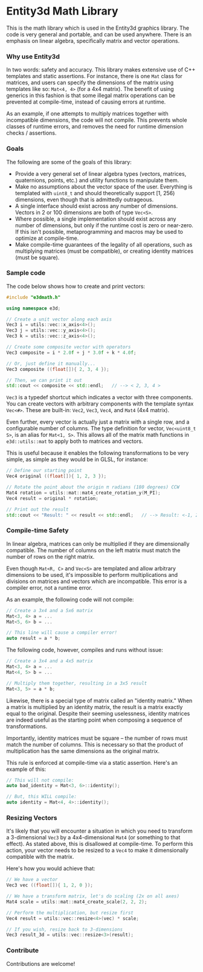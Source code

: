 # Entity3d Math Library
This is the math library which is used in the Entity3d graphics library. The code is very general and portable, and can be used anywhere. There is an emphasis on linear algebra, specifically matrix and vector operations.

### Why use Entity3d
In two words: safety and accuracy. This library makes extensive use of C++ templates and static assertions. For instance, there is one `Mat` class for matrices, and users can specify the dimensions of the matrix using templates like so: `Mat<4, 4>` (for a 4x4 matrix). The benefit of using generics in this fashion is that some illegal matrix operations can be prevented at compile-time, instead of causing errors at runtime.

As an example, if one attempts to multiply matrices together with incompatible dimensions, the code will not compile. This prevents whole classes of runtime errors, and removes the need for runtime dimension checks / assertions.

### Goals

The following are some of the goals of this library:
 - Provide a very general set of linear algebra types (vectors, matrices, quaternions, points, etc.) and utility functions to manipulate them.
 - Make no assumptions about the vector space of the user. Everything is templated with `uint8_t` and should theoretically support [1, 256) dimensions, even though that is admittedly outrageous.
 - A single interface should exist across any number of dimensions. Vectors in 2 or 100 dimensions are both of type `Vec<S>`.
 - Where possible, a single implementation should exist across any number of dimensions, but only if the runtime cost is zero or near-zero. If this isn't possible, metaprogramming and macros may be used to optimize at compile-time.
 - Make compile-time guarantees of the legality of all operations, such as multiplying matrices (must be compatible), or creating identity matrices (must be square).

### Sample code

The code below shows how to create and print vectors:

```cpp
#include "e3dmath.h"

using namespace e3d;

// Create a unit vector along each axis
Vec3 i = utils::vec::x_axis<4>();
Vec3 j = utils::vec::y_axis<4>();
Vec3 k = utils::vec::z_axis<4>();

// Create some composite vector with operators
Vec3 composite = i * 2.0f + j * 3.0f + k * 4.0f;

// Or, just define it manually...
Vec3 composite ((float[]){ 2, 3, 4 });

// Then, we can print it out
std::cout << composite << std::endl;   // --> < 2, 3, 4 >
```

`Vec3` is a typedef shortcut which indicates a vector with three components. You can create vectors with arbitrary components with the template syntax `Vec<#>`. These are built-in: `Vec2`, `Vec3`, `Vec4`, and `Mat4` (4x4 matrix).

Even further, every vector is actually just a matrix with a single row, and a configurable number of columns. The type definition for vector, `Vec<uint8_t S>`, is an alias for `Mat<1, S>`. This allows all of the matrix math functions in `e3d::utils::mat` to apply both to matrices and vectors.

This is useful because it enables the following transformations to be very simple, as simple as they would be in GLSL, for instance:

```cpp
// Define our starting point
Vec4 original ((float[]){ 1, 2, 3 });

// Rotate the point about the origin π radians (180 degrees) CCW
Mat4 rotation = utils::mat::mat4_create_rotation_y(M_PI);
Vec4 result = original * rotation;

// Print out the result
std::cout << "Result: " << result << std::endl;   // --> Result: <-1, 2, 3, 0>
```

### Compile-time Safety

In linear algebra, matrices can only be multiplied if they are dimensionally compatible. The number of columns on the left matrix must match the number of rows on the right matrix.

Even though `Mat<R, C>` and `Vec<S>` are templated and allow arbitrary dimensions to be used, it's impossible to perform multiplications and divisions on matrices and vectors which are incompatible. This error is a compiler error, not a runtime error.

As an example, the following code will not compile:

```cpp
// Create a 3x4 and a 5x6 matrix
Mat<3, 4> a = ...
Mat<5, 6> b = ...

// This line will cause a compiler error!
auto result = a * b;
```

The following code, however, compiles and runs without issue:

```cpp
// Create a 3x4 and a 4x5 matrix
Mat<3, 4> a = ...
Mat<4, 5> b = ...

// Multiply them together, resulting in a 3x5 result
Mat<3, 5> = a * b;
```

Likewise, there is a special type of matrix called an "identity matrix." When a matrix is multiplied by an identity matrix, the result is a matrix exactly equal to the original. Despite their seeming uselessness, identity matrices are indeed useful as the starting point when composing a sequence of transformations.

Importantly, identity matrices must be square – the number of rows must match the number of columns. This is necessary so that the product of multiplication has the same dimensions as the original matrix.

This rule is enforced at compile-time via a static assertion. Here's an example of this:

```cpp
// This will not compile:
auto bad_identity = Mat<3, 6>::identity();

// But, this WILL compile:
auto identity = Mat<4, 4>::identity();
```

### Resizing Vectors

It's likely that you will encounter a situation in which you need to transform a 3-dimensional `Vec3` by a 4x4-dimensional `Mat4` (or something to that effect). As stated above, this is disallowed at compile-time. To perform this action, your vector needs to be resized to a `Vec4` to make it dimensionally compatible with the matrix.

Here's how you would achieve that:

```cpp
// We have a vector
Vec3 vec ((float[]){ 1, 2, 0 });

// We have a transform matrix, let's do scaling (2x on all axes)
Mat4 scale = utils::mat::mat4_create_scale(2, 2, 2);

// Perform the multiplication, but resize first
Vec4 result = utils::vec::resize<4>(vec) * scale;

// If you wish, resize back to 3-dimensions
Vec3 result_3d = utils::vec::resize<3>(result);
```

### Contribute
Contributions are welcome!
